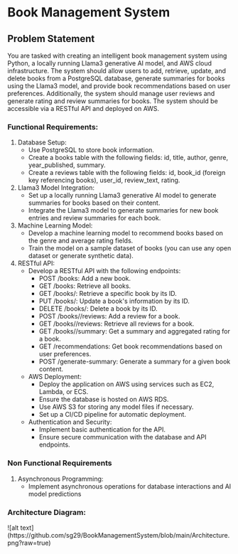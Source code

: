 # Book Management System

<H2> Problem Statement </H2>
You are tasked with creating an intelligent book management system using Python, a locally running Llama3 generative AI model, and AWS cloud infrastructure. The system should allow users to add, retrieve, update, and delete books from a PostgreSQL database, generate summaries for books using the Llama3 model, and provide book recommendations based on user preferences. Additionally, the system should manage user reviews and generate rating and review summaries for books. The system should be accessible via a RESTful API and deployed on AWS.

<h3>Functional Requirements:</h3>
<ol>
<li>	Database Setup:
<ul><li>Use PostgreSQL to store book information.
<li>Create a books table with the following fields: id, title, author, genre, year_published, summary.
<li>Create a reviews table with the following fields: id, book_id (foreign key referencing books), user_id, review_text, rating.</ul>
<li>	Llama3 Model Integration:
<ul><li>Set up a locally running Llama3 generative AI model to generate summaries for books based on their content.
<li>Integrate the Llama3 model to generate summaries for new book entries and review summaries for each book.</ul>
<li>Machine Learning Model:
<ul><li>Develop a machine learning model to recommend books based on the genre and average rating fields.
<li>Train the model on a sample dataset of books (you can use any open dataset or generate synthetic data).</ul>
<li>RESTful API:
<ul><li>Develop a RESTful API with the following endpoints:
<ul><li>POST /books: Add a new book.
<li>GET /books: Retrieve all books.
<li>GET /books/<id>: Retrieve a specific book by its ID.
<li>PUT /books/<id>: Update a book's information by its ID.
<li>DELETE /books/<id>: Delete a book by its ID.
<li>POST /books/<id>/reviews: Add a review for a book.
<li>GET /books/<id>/reviews: Retrieve all reviews for a book.
<li>GET /books/<id>/summary: Get a summary and aggregated rating for a book.
<li>GET /recommendations: Get book recommendations based on user preferences.
<li>POST /generate-summary: Generate a summary for a given book content.
  </ul>
<li>AWS Deployment:
<ul><li>Deploy the application on AWS using services such as EC2, Lambda, or ECS.
<li>Ensure the database is hosted on AWS RDS.
<li>Use AWS S3 for storing any model files if necessary.
<li>Set up a CI/CD pipeline for automatic deployment.</ul>
<li>Authentication and Security:
<ul><li>Implement basic authentication for the API.
<li>Ensure secure communication with the database and API endpoints.</ul>
</ol>

<h3>Non Functional Requirements</h3>
<ol><li>Asynchronous Programming:
<ul><li>Implement asynchronous operations for database interactions and AI model predictions</ul>
</ol>



<h3>Architecture Diagram:</h3>
![alt text](https://github.com/sg29/BookManagementSystem/blob/main/Architecture.png?raw=true)
